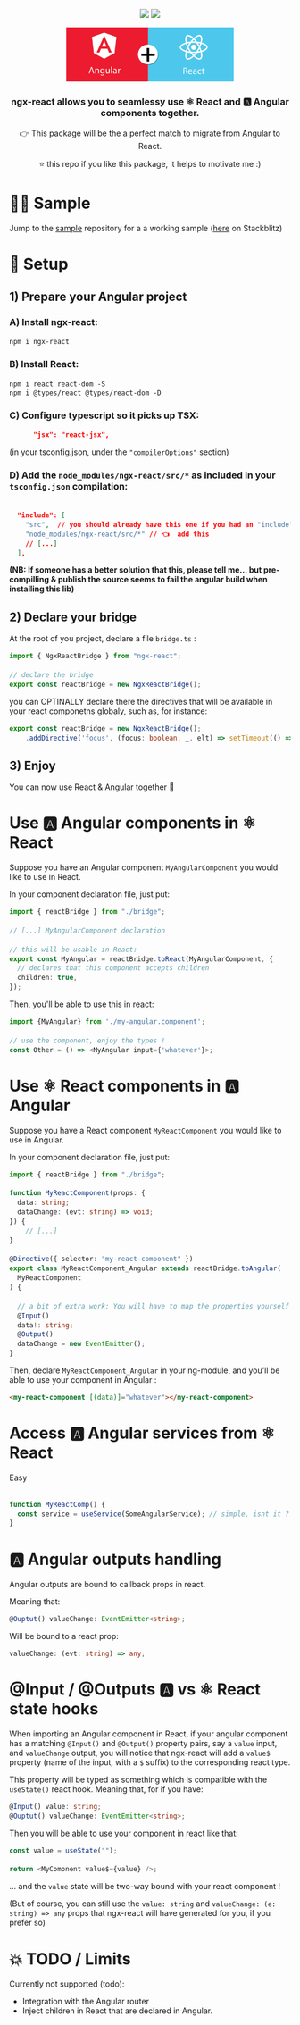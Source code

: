 <p align="center">
  <a href="https://npmjs.org/package/ngx-react"><img src="http://img.shields.io/npm/v/ngx-react.svg"></a>
  <a href="https://npmjs.org/package/ngx-react"><img src="https://img.shields.io/npm/dm/ngx-react.svg"></a>
</p>

<p align="center">
  <img src="./.github/ng_to_react.png" width="300">
</p>

 <h3 align="center">ngx-react allows you to seamlessy use ⚛️ React and  🅰️ Angular components together.</h3>

<p align="center">
   👉 This package will be the a perfect match to migrate from Angular to React.
</p>

<p align="center">
⭐ this repo if you like this package, it helps to motivate me :)
</p>

# 🧑‍💻 Sample

Jump to the [sample](https://github.com/oguimbal/ngx-react-sample) repository for a a working sample ([here](https://stackblitz.com/github/oguimbal/ngx-react-sample) on Stackblitz)

# 📐 Setup

## 1) Prepare your Angular project

### A) Install ngx-react:

```
npm i ngx-react
```

### B) Install React:

```
npm i react react-dom -S
npm i @types/react @types/react-dom -D
```

### C) Configure typescript so it picks up TSX:

```json
      "jsx": "react-jsx",
```

(in your tsconfig.json, under the `"compilerOptions"` section)

### D) Add the `node_modules/ngx-react/src/*` as included in your `tsconfig.json` compilation:

```json

  "include": [
    "src",  // you should already have this one if you had an "include" section :)
    "node_modules/ngx-react/src/*" // 👈  add this
    // [...]
  ],
```

**(NB: If someone has a better solution that this, please tell me... but pre-compilling & publish the source seems to fail the angular build when installing this lib)**

## 2) Declare your bridge

At the root of you project, declare a file `bridge.ts` :

```typescript
import { NgxReactBridge } from "ngx-react";

// declare the bridge
export const reactBridge = new NgxReactBridge();
```

you can OPTINALLY declare there the directives that will be available in your react componetns globaly, such as, for instance:

```typescript
export const reactBridge = new NgxReactBridge();
    .addDirective('focus', (focus: boolean, _, elt) => setTimeout(() => focus && elt.focus()))
```

## 3) Enjoy

You can now use React & Angular together 🥳

# Use 🅰️ Angular components in ⚛️ React

Suppose you have an Angular component `MyAngularComponent` you would like to use in React.

In your component declaration file, just put:

```typescript
import { reactBridge } from "./bridge";

// [...] MyAngularComponent declaration

// this will be usable in React:
export const MyAngular = reactBridge.toReact(MyAngularComponent, {
  // declares that this component accepts children
  children: true,
});
```

Then, you'll be able to use this in react:

```typescript
import {MyAngular} from './my-angular.component';

// use the component, enjoy the types !
const Other = () => <MyAngular input={'whatever'}>;
```

# Use ⚛️ React components in 🅰️ Angular

Suppose you have a React component `MyReactComponent` you would like to use in Angular.

In your component declaration file, just put:

```typescript
import { reactBridge } from "./bridge";

function MyReactComponent(props: {
  data: string;
  dataChange: (evt: string) => void;
}) {
    // [...]
}

@Directive({ selector: "my-react-component" })
export class MyReactComponent_Angular extends reactBridge.toAngular(
  MyReactComponent
) {

  // a bit of extra work: You will have to map the properties yourself (type compatibility will be ensured by Tyepscript, though)
  @Input()
  data!: string;
  @Output()
  dataChange = new EventEmitter();
}
```

Then, declare `MyReactComponent_Angular` in your ng-module, and you'll be able to use your component in Angular :

```html
<my-react-component [(data)]="whatever"></my-react-component>
```


# Access 🅰️ Angular services from ⚛️ React

Easy

```typescript

function MyReactComp() {
  const service = useService(SomeAngularService); // simple, isnt it ?
}

```

# 🅰️ Angular outputs handling

Angular outputs are bound to callback props in react.

Meaning that:

```typescript
@Ouptut() valueChange: EventEmitter<string>;
```

Will be bound to a react prop:

```typescript
valueChange: (evt: string) => any;
```

# @Input / @Outputs 🅰️ vs ⚛️ React state hooks

When importing an Angular component in React, if your angular component has a matching `@Input()` and `@Output()` property pairs, say a `value` input, and `valueChange` output, you will notice that ngx-react will add a `value$` property (name of the input, with a `$` suffix) to the corresponding react type.

This property will be typed as something which is compatible with the `useState()` react hook. Meaning that, for if you have:

```typescript
@Input() value: string;
@Ouptut() valueChange: EventEmitter<string>;
```

Then you will be able to use your component in react like that:

```typescript
const value = useState("");

return <MyComonent value$={value} />;
```

... and the `value` state will be two-way bound with your react component !

(But of course, you can still use the `value: string` and `valueChange: (e: string) => any` props that ngx-react will have generated for you, if you prefer so)

# 💥 TODO / Limits

Currently not supported (todo):

- Integration with the Angular router
- Inject children in React that are declared in Angular.
